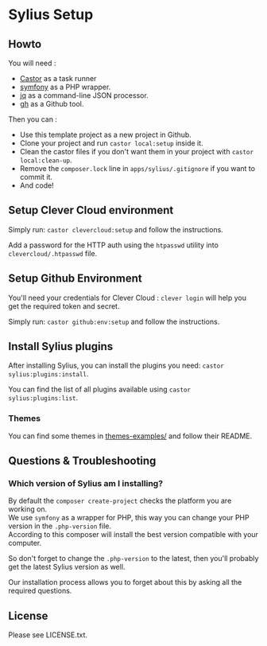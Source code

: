 # Sylius Setup

## Howto

You will need : 
- [Castor](https://github.com/jolicode/castor#readme) as a task runner
- [symfony](https://github.com/symfony-cli/symfony-cli#readme) as a PHP wrapper.
- [jq](https://jqlang.github.io/jq/download/) as a command-line JSON processor.
- [gh](https://cli.github.com/) as a Github tool.

Then you can : 

- Use this template project as a new project in Github.
- Clone your project and run `castor local:setup` inside it.
- Clean the castor files if you don't want them in your project with `castor local:clean-up`.
- Remove the `composer.lock` line in `apps/sylius/.gitignore` if you want to commit it.
- And code!

## Setup Clever Cloud environment

Simply run: `castor clevercloud:setup` and follow the instructions.

Add a password for the HTTP auth using the `htpasswd` utility into `clevercloud/.htpasswd` file.

## Setup Github Environment

You'll need your credentials for Clever Cloud : `clever login` will help you get the required token and secret.

Simply run: `castor github:env:setup` and follow the instructions.

## Install Sylius plugins

After installing Sylius, you can install the plugins you need: `castor sylius:plugins:install`.

You can find the list of all plugins available using `castor sylius:plugins:list`.

### Themes

You can find some themes in [themes-examples/](themes-examples/themes/) and follow their README.

## Questions & Troubleshooting

### Which version of Sylius am I installing?

By default the `composer create-project` checks the platform you are working on.  
We use `symfony` as a wrapper for PHP, this way you can change your PHP version in the `.php-version` file.  
According to this composer will install the best version compatible with your computer.

So don't forget to change the `.php-version` to the latest, then you'll probably get the latest Sylius version as well.

Our installation process allows you to forget about this by asking all the required questions.

## License

Please see LICENSE.txt.
